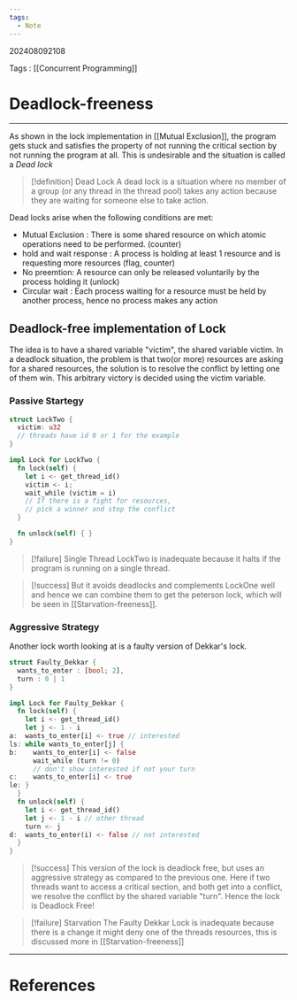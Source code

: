 ```yaml
---
tags:
  - Note
---
```

202408092108

Tags : [[Concurrent Programming]]
# Deadlock-freeness
---
As shown in the lock implementation in [[Mutual Exclusion]], the program gets stuck and satisfies the property of not running the critical section by not running the program at all. This is undesirable and the situation is called a *Dead lock*

>[!definition] Dead Lock
>A dead lock is a situation where no member of a group (or any thread in the thread pool) takes any action because they are waiting for someone else to take action.

Dead locks arise when the following conditions are met:
- Mutual Exclusion :  There is some shared resource on which atomic operations need to be performed. (counter)
- hold and wait response : A process is holding at least 1 resource and is requesting more resources (flag, counter)
- No preemtion: A resource can only be released voluntarily by the process holding it (unlock)
- Circular wait : Each process waiting for a resource must be held by another process, hence no process makes any action

## Deadlock-free implementation of Lock

The idea is to have a shared variable "victim", the shared variable victim. In a deadlock situation, the problem is that two(or more) resources are asking for a shared resources, the solution is to resolve the conflict by letting one of them win. This arbitrary victory is decided using the victim variable.

### Passive Startegy

```rust
struct LockTwo {
  victim: u32
  // threads have id 0 or 1 for the example
}

impl Lock for LockTwo {
  fn lock(self) {
    let i <- get_thread_id()
    victim <- i;
    wait_while (victim = i)
    // If there is a fight for resources, 
    // pick a winner and stop the conflict
  }

  fn unlock(self) { }
}
```

>[!failure] Single Thread
>LockTwo is inadequate because it halts if the program is running on a single thread. 

>[!success]
>But it avoids deadlocks and complements LockOne well and hence we can combine them to get the peterson lock, which will be seen in [[Starvation-freeness]].



### Aggressive Strategy

Another lock worth looking at is a faulty version of Dekkar's lock.

```rust
struct Faulty_Dekkar {
  wants_to_enter : [bool; 2],
  turn : 0 | 1
}

impl Lock for Faulty_Dekkar {
  fn lock(self) {
    let i <- get_thread_id()
    let j <- 1 - i
a:  wants_to_enter[i] <- true // interested
ls: while wants_to_enter[j] {
b:    wants_to_enter[i] <- false 
      wait_while (turn != 0)
      // don't show interested if not your turn
c:    wants_to_enter[i] <- true
le: }
  }
  fn unlock(self) {
    let i <- get_thread_id()
    let j <- 1 - i // other thread
    turn <- j
d:  wants_to_enter(i) <- false // not interested
  }
}
```

>[!success]
>This version of the lock is deadlock free, but uses an aggressive strategy as compared to the previous one. Here if two threads want to access a critical section, and both get into a conflict, we resolve the conflict by the shared variable "turn". Hence the lock is Deadlock Free!

>[!failure] Starvation
>The Faulty Dekkar Lock is inadequate because there is a change it might deny one of the threads resources, this is discussed more in [[Starvation-freeness]]

---
# References
